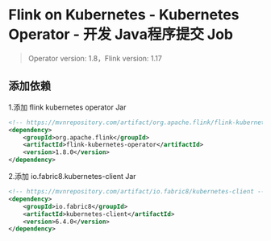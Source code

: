 # Flink on Kubernetes - Kubernetes Operator - 开发 Java程序提交 Job

>Operator version: 1.8，Flink version: 1.17   

## 添加依赖 
1.添加 flink kubernetes operator Jar        
```xml
<!-- https://mvnrepository.com/artifact/org.apache.flink/flink-kubernetes-operator -->
<dependency>
    <groupId>org.apache.flink</groupId>
    <artifactId>flink-kubernetes-operator</artifactId>
    <version>1.8.0</version>
</dependency>
```

2.添加 io.fabric8.kubernetes-client Jar     
```xml
<!-- https://mvnrepository.com/artifact/io.fabric8/kubernetes-client -->
<dependency>
    <groupId>io.fabric8</groupId>
    <artifactId>kubernetes-client</artifactId>
    <version>6.4.0</version>
</dependency>   
```

